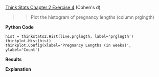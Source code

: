 [Think Stats Chapter 2 Exercise 4](http://greenteapress.com/thinkstats2/html/thinkstats2003.html#toc24) (Cohen's d)

>> Plot the histogram of pregnancy lengths (column prglngth)

**Python Code**
```
hist = thinkstats2.Hist(live.prglngth, label='prglngth')
thinkplot.Hist(hist)
thinkplot.Config(xlabel='Pregnancy Lengths (in weeks)', ylabel='Count')
```
**Results**

**Explanation**
